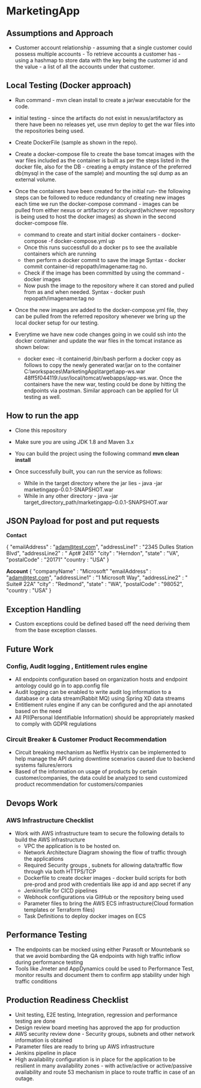 # MarketingApp

## Assumptions and Approach

* Customer account relationship - assuming that a single customer could possess multiple accounts - To retrieve accounts a customer has - using a hashmap to store data with the key being the customer id and the value - a list of all the accounts under that customer.



## Local Testing (Docker approach)

* Run command - mvn clean install to create a jar/war executable for the code.
* initial testing - since the artifacts do not exist in nexus/artifactory as there have been no releases yet, use mvn deploy to get the war files into the repositories being used.
* Create DockerFile (sample as shown in the repo).
* Create a docker-compose file to create the base tomcat images with the war files included as the container is built as per the steps listed in the docker file, also for the DB - creating a empty instance of the preferred db(mysql in the case of the sample) and mounting the sql dump as an external volume. 
* Once the containers have been created for the initial run- the following steps can be followed to reduce redundancy of creating new images each time we run the docker-compose command - images can be pulled from either nexus or artifactory or dockyard(whichever repository is being used to host the docker images) as shown in the second docker-compose file. 
    
    - command to create and start initial docker containers - docker-compose -f docker-compose.yml up 
    - Once this runs successfull do a docker ps to see the available containers which are running 
    - then perform a docker commit to save the image
      Syntax - docker commit container-id repopath/imagename:tag no. 
    - Check if the image has been committed by using the command - docker images
    - Now push the image to the repository where it can stored and pulled from as and when needed. 
      Syntax - docker push repopath/imagename:tag no
      
 * Once the new images are added to the docker-compose.yml file, they can be pulled from the referred repository whenever we bring up the local docker setup for our testing. 
 * Everytime we have new code changes going in we could ssh into the docker container and update the war files in the tomcat instance as shown below:
    - docker exec -it containerid /bin/bash
      perform a docker copy as follows to copy the newly generated war/jar on to the container
      C:\workspaces\MarketingApp\target\app-ws.war 48ff5f044119:/usr/local/tomcat/webapps/app-ws.war. Once the containers have the new war, testing could be done by hitting the endpoints via postman. 
      Similar approach can be applied for UI testing as well.
      
## How to run the app
* Clone this repository 
* Make sure you are using JDK 1.8 and Maven 3.x
* You can build the project using the following command **mvn clean install**
* Once successfully built, you can run the service as follows:

    - While in the target directory where the jar lies  -  java -jar marketingapp-0.0.1-SNAPSHOT.war
    - While in any other directory -  java -jar target_directory_path/marketingapp-0.0.1-SNAPSHOT.war
    
    
## JSON Payload for post and put requests

**Contact**

{
"emailAddress" : "adam@test.com",
"addressLine1" : "2345 Dulles Station Blvd",
"addressLine2" : " Apt# 2415"
"city" : "Herndon",
"state" : "VA",
"postalCode" : "20171"
"country : "USA"
}

**Account**
{
"companyName" : "Microsoft"
"emailAddress" : "adam@test.com",
"addressLine1" : "1 Microsoft Way",
"addressLine2" : " Suite# 22A"
"city" : "Redmond",
"state" : "WA",
"postalCode" : "98052",
"country : "USA"
}

## Exception Handling

* Custom exceptions could be defined based off the need deriving them from the base exception classes.

## Future Work

### Config, Audit logging , Entitlement rules engine
* All endpoints configuration based on organization hosts and endpoint antology could go in to app.config file
* Audit logging can be enabled to write audit log information to a database or a data stream(Rabbit MQ) using Spring XD data streams
* Entitlement rules engine if any can be configured and the api annotated based on the need
* All PII(Personal Identifiable Information) should be appropriately masked to comply with GDPR regulations

### Circuit Breaker & Customer Product Recommendation
* Circuit breaking mechanism as Netflix Hystrix can be implemented to help manage the API during downtime scenarios caused due to backend systems failures/errors
* Based of the information on usage of products by certain customer/companies, the data could be analyzed to send customized product recommendation for customers/companies
   

## Devops Work      
### AWS Infrastructure Checklist
* Work with AWS infrastructure team to secure the following details to build the AWS infrastructure
   - VPC the application is to be hosted on.
   - Network Architecture Diagram showing the flow of traffic through the applications
   - Required Security groups , subnets for allowing data/traffic flow through via both HTTPS/TCP
   - Dockerfile to create docker images - docker build scripts for both pre-prod and prod with credentials like app id and app secret if any
   - Jenkinsfile for CICD pipelines
   - Webhook configurations via GitHub or the repository being used
   - Parameter files to bring the AWS ECS infrastructure(Cloud formation templates or Terraform files)
   - Task Definitions to deploy docker images on ECS
 


## Performance Testing
* The endpoints can be mocked using either Parasoft or Mountebank so that we avoid bombarding the QA endpoints with high traffic inflow during performance testing
* Tools like Jmeter and AppDynamics could be used to Performance Test, monitor results and document them to confirm app stability under high traffic conditions


## Production Readiness Checklist
* Unit testing, E2E testing, Integration, regression and performance testing are done
* Design review board meeting has approved the app for production
* AWS security review done -  Security groups, subnets and other network information is obtained 
* Parameter files are ready to bring up AWS infrastructure
* Jenkins pipeline in place
* High availability configuration is in place for the application to be resilient in many availability zones - with active/active or active/passive availability and route 53 mechanism in place to route traffic in case of an outage.
